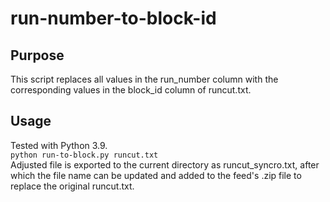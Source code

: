 # run-number-to-block-id

## Purpose
This script replaces all values in the run_number column with the corresponding values in the block_id column of runcut.txt.

## Usage
Tested with Python 3.9.<br>
```python run-to-block.py runcut.txt``` <br>
Adjusted file is exported to the current directory as runcut_syncro.txt, after which the file name can be updated and added to the feed's .zip file to replace the original runcut.txt. 
